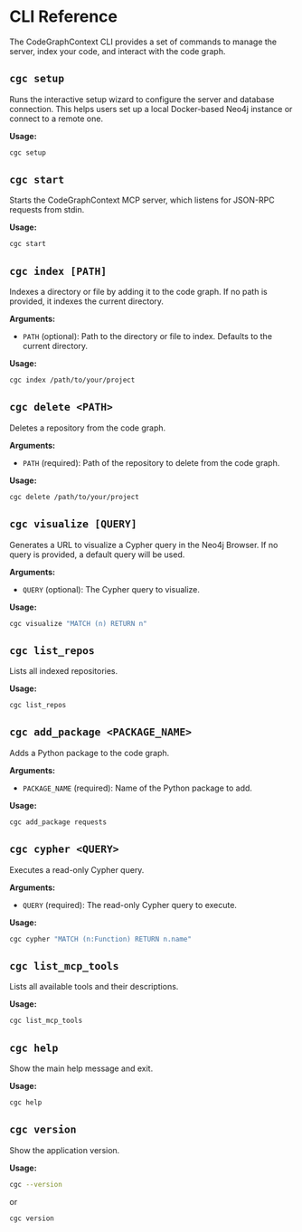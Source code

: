 # CLI Reference

The CodeGraphContext CLI provides a set of commands to manage the server, index your code, and interact with the code graph.

## `cgc setup`

Runs the interactive setup wizard to configure the server and database connection. This helps users set up a local Docker-based Neo4j instance or connect to a remote one.

**Usage:**
```bash
cgc setup
```

## `cgc start`

Starts the CodeGraphContext MCP server, which listens for JSON-RPC requests from stdin.

**Usage:**
```bash
cgc start
```

## `cgc index [PATH]`

Indexes a directory or file by adding it to the code graph. If no path is provided, it indexes the current directory.

**Arguments:**
*   `PATH` (optional): Path to the directory or file to index. Defaults to the current directory.

**Usage:**
```bash
cgc index /path/to/your/project
```

## `cgc delete <PATH>`

Deletes a repository from the code graph.

**Arguments:**
*   `PATH` (required): Path of the repository to delete from the code graph.

**Usage:**
```bash
cgc delete /path/to/your/project
```

## `cgc visualize [QUERY]`

Generates a URL to visualize a Cypher query in the Neo4j Browser. If no query is provided, a default query will be used.

**Arguments:**
*   `QUERY` (optional): The Cypher query to visualize.

**Usage:**
```bash
cgc visualize "MATCH (n) RETURN n"
```

## `cgc list_repos`

Lists all indexed repositories.

**Usage:**
```bash
cgc list_repos
```

## `cgc add_package <PACKAGE_NAME>`

Adds a Python package to the code graph.

**Arguments:**
*   `PACKAGE_NAME` (required): Name of the Python package to add.

**Usage:**
```bash
cgc add_package requests
```

## `cgc cypher <QUERY>`

Executes a read-only Cypher query.

**Arguments:**
*   `QUERY` (required): The read-only Cypher query to execute.

**Usage:**
```bash
cgc cypher "MATCH (n:Function) RETURN n.name"
```

## `cgc list_mcp_tools`

Lists all available tools and their descriptions.

**Usage:**
```bash
cgc list_mcp_tools
```

## `cgc help`

Show the main help message and exit.

**Usage:**
```bash
cgc help
```

## `cgc version`

Show the application version.

**Usage:**
```bash
cgc --version
```
or
```bash
cgc version
```